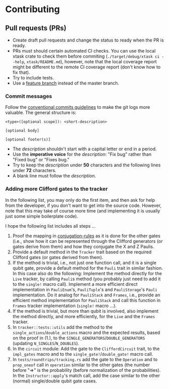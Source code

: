 Contributing
======================

Pull requests (PRs)
---------------------

- Create draft pull requests and change the status to ready when the PR is ready.
- PRs must should certain automated CI checks. You can use the local xtask crate to check
  them before commiting (`./target/debug/xtask ci --help`, `xtask/README.md`), however,
  note that the local coverage report might be different to the remote CI coverage
  report (don't know how to fix that).
- Try to include tests.
- Use a [feature branch][git-feature-branch] instead of the master branch.

### Commit messages

Follow the [conventional commits guidelines][conventional_commits] to make the git logs
more valuable. The general structure is:
```
<type>([optional scope]): <short-description>

[optional body]

[optional footer(s)]
```
- The *description* shouldn't start with a capital letter or end in a period.
- Use the **imperative voice** for the *description*: "Fix bug" rather than "Fixed bug"
  or "Fixes bug."
- Try to keep the *description* under **50** characters and the following lines under
  **72** characters.
- A blank line must follow the *description*.

### Adding more Clifford gates to the tracker

In the following list, you may only do the first item, and then ask for help from the
developer, if you don't want to get into the source code. However, note that this may
take of course more time (and implementing it is usually just some simple boilerplate
code).

I hope the following list includes all steps ...

1. Proof the mapping in [conjugation-rules] as it is done for the other gates (i.e.,
   show how it can be represented through the Clifford generators (or gates derive from
   them) and how they conjugate the X and Z Paulis.
2. Provide a default method in the `Tracker` trait based on the required Clifford gates
   (or gates derived from them).
3. If the method is trivial, i.e., not just one function call, and it is a single
   qubit gate, provide a default method for the `Pauli` trait in similar fashion. In
   this case also do the following: Implement the method directly for the `Live`
   tracker, by calling `Pauli`s method (you probably just need to add it to the
   `single!` macro call). Implement a more efficient direct implementation in
   `PauliEnum`'s, `PauliTuple`'s and `PauliStorage`'s `Pauli` implementation. Do it
   analog for `PauliStack` and `Frames`, i.e., provide an efficient method
   implementation for `PauliStack` and call this function in `Frames` tracker
   implementation (`single!` macro ...).
4. If the method is trivial, but more than qubit is involved, also implement the method
   directly, and more efficiently, for the `Live` and the `Frames` tracker.
5. In `tracker::tests::utils` add the method to the `single_actions`/`double_actions`
   macro and the expected results, based on the proof in (1.), to the
   `SINGLE_GENERATORS`/`DOUBLE_GENERATORS` (updating `N_SINGLES`/`N_DOUBLES`).
6. In the `circuit` module: Add the gate to the `CliffordCircuit` trait, to the
   `impl_gates` macro and to the `single_gate!`/`double_gate!` macro call.
7. In `tests/roundtrips/tracking.rs` add the gate to the `Operation` and to `prop_oneof`
   call in `operation` similar to the other gates (the number before "=>" is the
   probability (before normalization of the probabilities). In the `Instructor::apply`'s
   match call, add the case similar to the other (normal) single/double qubit gate
   cases.

[conventional_commits]: https://www.conventionalcommits.org
[git-feature-branch]: https://www.atlassian.com/git/tutorials/comparing-workflows
[conjugation-rules]: ./docs/conjugation_rules.md
